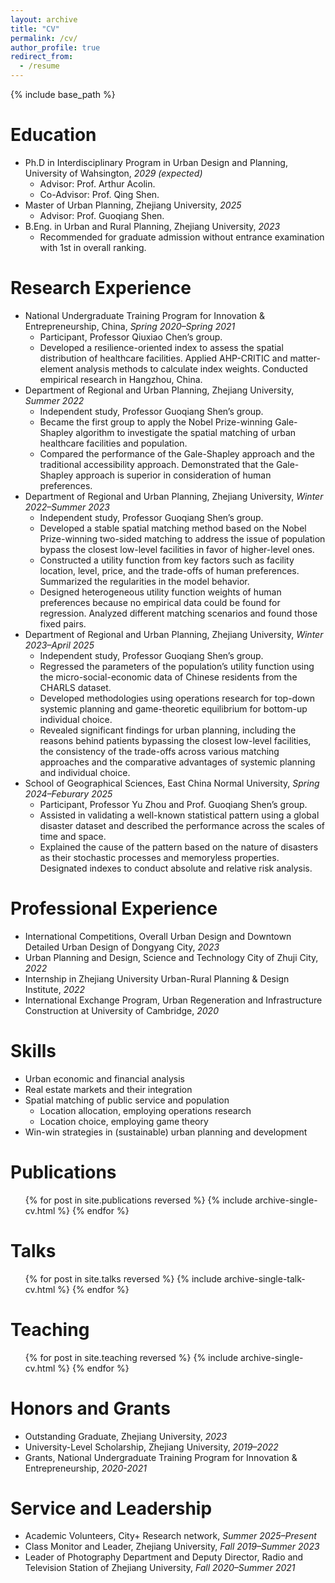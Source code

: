 ```yaml
---
layout: archive
title: "CV"
permalink: /cv/
author_profile: true
redirect_from:
  - /resume
---
```


{% include base_path %}

Education
======
* Ph.D in Interdisciplinary Program in Urban Design and Planning, University of Wahsington, *2029 (expected)*
  * Advisor: Prof. Arthur Acolin.
  * Co-Advisor: Prof. Qing Shen.
* Master of Urban Planning, Zhejiang University, *2025*
  * Advisor: Prof. Guoqiang Shen.
* B.Eng. in Urban and Rural Planning, Zhejiang University, *2023*
  * Recommended for graduate admission without entrance examination with 1st in overall ranking.

Research Experience
======
* National Undergraduate Training Program for Innovation & Entrepreneurship, China,	*Spring 2020–Spring 2021*
  * Participant, Professor Qiuxiao Chen’s group.
  * Developed a resilience-oriented index to assess the spatial distribution of healthcare facilities. Applied AHP-CRITIC and matter-element analysis methods to calculate index weights. Conducted empirical research in Hangzhou, China.
* Department of Regional and Urban Planning, Zhejiang University, *Summer 2022*
  * Independent study, Professor Guoqiang Shen’s group.
  * Became the first group to apply the Nobel Prize-winning Gale-Shapley algorithm to investigate the spatial matching of urban healthcare facilities and population.
  * Compared the performance of the Gale-Shapley approach and the traditional accessibility approach. Demonstrated that the Gale-Shapley approach is superior in consideration of human preferences.
* Department of Regional and Urban Planning, Zhejiang University, *Winter 2022–Summer 2023*
  * Independent study, Professor Guoqiang Shen’s group.	
  * Developed a stable spatial matching method based on the Nobel Prize-winning two-sided matching to address the issue of population bypass the closest low-level facilities in favor of higher-level ones.
  * Constructed a utility function from key factors such as facility location, level, price, and the trade-offs of human preferences. Summarized the regularities in the model behavior.
  * Designed heterogeneous utility function weights of human preferences because no empirical data could be found for regression. Analyzed different matching scenarios and found those fixed pairs.
* Department of Regional and Urban Planning, Zhejiang University, *Winter 2023–April 2025*
  * Independent study, Professor Guoqiang Shen’s group.	
  * Regressed the parameters of the population’s utility function using the micro-social-economic data of Chinese residents from the CHARLS dataset.
  * Developed methodologies using operations research for top-down systemic planning and game-theoretic equilibrium for bottom-up individual choice.
  * Revealed significant findings for urban planning, including the reasons behind patients bypassing the closest low-level facilities, the consistency of the trade-offs across various matching approaches and the comparative advantages of systemic planning and individual choice.
* School of Geographical Sciences, East China Normal University, *Spring 2024–Feburary 2025*
  * Participant, Professor Yu Zhou and Prof. Guoqiang Shen’s group.	
  * Assisted in validating a well-known statistical pattern using a global disaster dataset and described the performance across the scales of time and space.
  * Explained the cause of the pattern based on the nature of disasters as their stochastic processes and memoryless properties. Designated indexes to conduct absolute and relative risk analysis.

Professional Experience
======
* International Competitions, Overall Urban Design and Downtown Detailed Urban Design of Dongyang City, *2023*
* Urban Planning and Design, Science and Technology City of Zhuji City, *2022*
* Internship in Zhejiang University Urban-Rural Planning & Design Institute, *2022*
* International Exchange Program, Urban Regeneration and Infrastructure Construction at University of Cambridge,	*2020*

Skills
======
* Urban economic and financial analysis
* Real estate markets and their integration
* Spatial matching of public service and population
  * Location allocation, employing operations research
  * Location choice, employing game theory
* Win-win strategies in (sustainable) urban planning and development

Publications
======
<ul>
  {% for post in site.publications reversed %}
    {% include archive-single-cv.html %}
  {% endfor %}
</ul>

Talks
======
<ul>
  {% for post in site.talks reversed %}
    {% include archive-single-talk-cv.html  %}
  {% endfor %}
</ul>

Teaching
======
<ul>
  {% for post in site.teaching reversed %}
    {% include archive-single-cv.html %}
  {% endfor %}
</ul>

Honors and Grants
======
* Outstanding Graduate, Zhejiang University, *2023*
* University-Level Scholarship, Zhejiang University, *2019–2022*
* Grants, National Undergraduate Training Program for Innovation & Entrepreneurship, *2020-2021*

Service and Leadership
======
* Academic Volunteers, City+ Research network, *Summer 2025–Present*
* Class Monitor and Leader, Zhejiang University, *Fall 2019–Summer 2023*
* Leader of Photography Department and Deputy Director, Radio and Television Station of Zhejiang University, *Fall 2020–Summer 2021*
